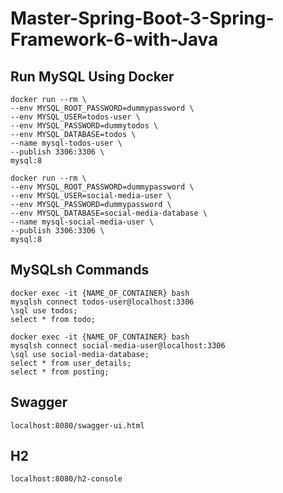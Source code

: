 # Master-Spring-Boot-3-Spring-Framework-6-with-Java

## Run MySQL Using Docker
```shell
docker run --rm \
--env MYSQL_ROOT_PASSWORD=dummypassword \
--env MYSQL_USER=todos-user \
--env MYSQL_PASSWORD=dummytodos \
--env MYSQL_DATABASE=todos \
--name mysql-todos-user \
--publish 3306:3306 \
mysql:8

docker run --rm \
--env MYSQL_ROOT_PASSWORD=dummypassword \
--env MYSQL_USER=social-media-user \
--env MYSQL_PASSWORD=dummypassword \
--env MYSQL_DATABASE=social-media-database \
--name mysql-social-media-user \
--publish 3306:3306 \
mysql:8
```

## MySQLsh Commands
```shell
docker exec -it {NAME_OF_CONTAINER} bash 
mysqlsh connect todos-user@localhost:3306 
\sql use todos; 
select * from todo;

docker exec -it {NAME_OF_CONTAINER} bash 
mysqlsh connect social-media-user@localhost:3306
\sql use social-media-database;
select * from user_details;
select * from posting;
```

## Swagger
```http request
localhost:8080/swagger-ui.html
```

## H2
```http request
localhost:8080/h2-console
```